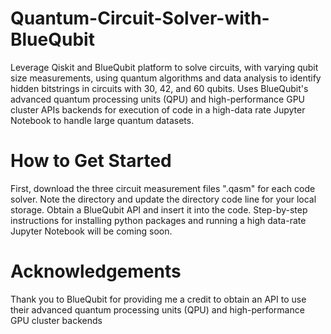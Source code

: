 # Quantum-Circuit-Solver-with-BlueQubit
Leverage Qiskit and BlueQubit platform to solve circuits, with varying qubit size measurements, using quantum algorithms and data analysis to identify hidden bitstrings in circuits with 30, 42, and 60 qubits. Uses BlueQubit's advanced quantum processing units (QPU) and high-performance GPU cluster APIs backends for execution of code in a high-data rate Jupyter Notebook to handle large quantum datasets.

# How to Get Started
First, download the three circuit measurement files ".qasm" for each code solver. Note the directory and update the directory code line for your local storage. Obtain a BlueQubit API and insert it into the code. Step-by-step instructions for installing python packages and running a high data-rate Jupyter Notebook will be coming soon. 

# Acknowledgements
Thank you to BlueQubit for providing me a credit to obtain an API to use their advanced quantum processing units (QPU) and high-performance GPU cluster backends
